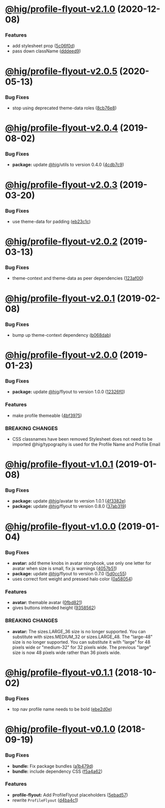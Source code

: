 # [@hig/profile-flyout-v2.1.0](https://github.com/Autodesk/hig/compare/@hig/profile-flyout@2.0.5...@hig/profile-flyout@2.1.0) (2020-12-08)


### Features

* add stylesheet prop ([5c06f0d](https://github.com/Autodesk/hig/commit/5c06f0d))
* pass down className ([dddeed9](https://github.com/Autodesk/hig/commit/dddeed9))

# [@hig/profile-flyout-v2.0.5](https://github.com/Autodesk/hig/compare/@hig/profile-flyout@2.0.4...@hig/profile-flyout@2.0.5) (2020-05-13)


### Bug Fixes

* stop using deprecated theme-data roles ([8cb76e8](https://github.com/Autodesk/hig/commit/8cb76e8))

# [@hig/profile-flyout-v2.0.4](https://github.com/Autodesk/hig/compare/@hig/profile-flyout@2.0.3...@hig/profile-flyout@2.0.4) (2019-08-02)


### Bug Fixes

* **package:** update [@hig](https://github.com/hig)/utils to version 0.4.0 ([4cdb7c9](https://github.com/Autodesk/hig/commit/4cdb7c9))

# [@hig/profile-flyout-v2.0.3](https://github.com/Autodesk/hig/compare/@hig/profile-flyout@2.0.2...@hig/profile-flyout@2.0.3) (2019-03-20)


### Bug Fixes

* use theme-data for padding ([eb23c1c](https://github.com/Autodesk/hig/commit/eb23c1c))

# [@hig/profile-flyout-v2.0.2](https://github.com/Autodesk/hig/compare/@hig/profile-flyout@2.0.1...@hig/profile-flyout@2.0.2) (2019-03-13)


### Bug Fixes

* theme-context and theme-data as peer dependencies ([123af00](https://github.com/Autodesk/hig/commit/123af00))

# [@hig/profile-flyout-v2.0.1](https://github.com/Autodesk/hig/compare/@hig/profile-flyout@2.0.0...@hig/profile-flyout@2.0.1) (2019-02-08)


### Bug Fixes

* bump up theme-context dependency ([b068dab](https://github.com/Autodesk/hig/commit/b068dab))

# [@hig/profile-flyout-v2.0.0](https://github.com/Autodesk/hig/compare/@hig/profile-flyout@1.0.1...@hig/profile-flyout@2.0.0) (2019-01-23)


### Bug Fixes

* **package:** update [@hig](https://github.com/hig)/flyout to version 1.0.0 ([12326f0](https://github.com/Autodesk/hig/commit/12326f0))


### Features

* make profile themeable ([4bf3975](https://github.com/Autodesk/hig/commit/4bf3975))


### BREAKING CHANGES

* CSS classnames have been removed
Stylesheet does not need to be imported
@hig/typography is used for the Profile Name and Profile Email

# [@hig/profile-flyout-v1.0.1](https://github.com/Autodesk/hig/compare/@hig/profile-flyout@1.0.0...@hig/profile-flyout@1.0.1) (2019-01-08)


### Bug Fixes

* **package:** update [@hig](https://github.com/hig)/avatar to version 1.0.1 ([4f3382e](https://github.com/Autodesk/hig/commit/4f3382e))
* **package:** update [@hig](https://github.com/hig)/flyout to version 0.8.0 ([37ab319](https://github.com/Autodesk/hig/commit/37ab319))

# [@hig/profile-flyout-v1.0.0](https://github.com/Autodesk/hig/compare/@hig/profile-flyout@0.1.1...@hig/profile-flyout@1.0.0) (2019-01-04)


### Bug Fixes

* **avatar:** add theme knobs in avatar storybook, use only one letter for avatar when size is small, fix js warnings ([4057b51](https://github.com/Autodesk/hig/commit/4057b51))
* **package:** update [@hig](https://github.com/hig)/flyout to version 0.7.0 ([5d0cc55](https://github.com/Autodesk/hig/commit/5d0cc55))
* uses correct font weight and pressed halo color ([0a58054](https://github.com/Autodesk/hig/commit/0a58054))


### Features

* **avatar:** themable avatar ([0fbd821](https://github.com/Autodesk/hig/commit/0fbd821))
* gives buttons intended height ([9358562](https://github.com/Autodesk/hig/commit/9358562))


### BREAKING CHANGES

* **avatar:** The sizes.LARGE_36 size is no longer supported. You can
substitute with sizes.MEDIUM_32 or sizes.LARGE_48. The "large-48" size
is no longer supported. You can substitute it with "large" for 48 pixels
wide or "medium-32" for 32 pixels wide. The previous "large" size is now
48 pixels wide rather than 36 pixels wide.

# [@hig/profile-flyout-v0.1.1](https://github.com/Autodesk/hig/compare/@hig/profile-flyout@0.1.0...@hig/profile-flyout@0.1.1) (2018-10-02)


### Bug Fixes

* top nav profile name needs to be bold ([ebe2d0e](https://github.com/Autodesk/hig/commit/ebe2d0e))

# [@hig/profile-flyout-v0.1.0](https://github.com/Autodesk/hig/compare/@hig/profile-flyout@0.0.0...@hig/profile-flyout@0.1.0) (2018-09-19)


### Bug Fixes

* **bundle:** Fix package bundles ([a1b479d](https://github.com/Autodesk/hig/commit/a1b479d))
* **bundle:** include dependency CSS ([f5a4a62](https://github.com/Autodesk/hig/commit/f5a4a62))


### Features

* **profile-flyout:** Add ProfileFlyout placeholders ([5ebad57](https://github.com/Autodesk/hig/commit/5ebad57))
* rewrite `ProfileFlyout` ([d4ba4c1](https://github.com/Autodesk/hig/commit/d4ba4c1))
